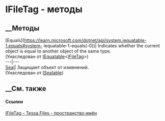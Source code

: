 # IFileTag - методы
##  __Методы
[Equals](https://learn.microsoft.com/dotnet/api/system.iequatable-1.equals#system-
iequatable-1-equals\(-0\))| Indicates whether the current object is equal to
another object of the same type.  
(Унаследован от
[IEquatable](https://learn.microsoft.com/dotnet/api/system.iequatable-1)<[IFileTag](T_Tessa_Files_IFileTag.htm)>)  
---|---  
[Seal](M_Tessa_Platform_ISealable_Seal.htm)| Защищает объект от изменений.  
(Унаследован от [ISealable](T_Tessa_Platform_ISealable.htm))  
##  __См. также
#### Ссылки
[IFileTag - ](T_Tessa_Files_IFileTag.htm)
[Tessa.Files - пространство имён](N_Tessa_Files.htm)
